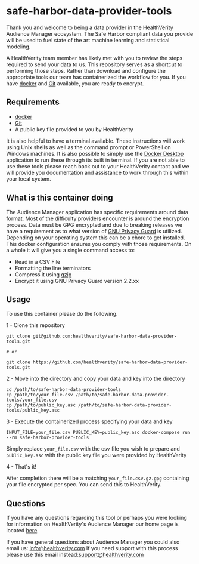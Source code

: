 # safe-harbor-data-provider-tools

Thank you and welcome to being a data provider in the HealthVerity Audience Manager ecosystem. The Safe Harbor compliant data you provide will be used to fuel state of the art machine learning and statistical modeling.

A HealthVerity team member has likely met with you to review the steps required to send your data to us. This repository serves as a shortcut to performing those steps. Rather than download and configure the appropriate tools our team has containerized the workflow for you. If you have [docker](https://www.docker.com/) and [Git](https://git-scm.com/) available, you are ready to encrypt.

## Requirements

- [docker](https://www.docker.com/) 
- [Git](https://git-scm.com/) 
- A public key file provided to you by HealthVerity

It is also helpful to have a terminal available. These instructions will work using Unix shells as well as the command prompt or PowerShell on Windows machines. It is also possible to simply use the [Docker Desktop](https://www.docker.com/products/docker-desktop/) application to run these through its built in terminal. If you are not able to use these tools please reach back out to your HealthVerity contact and we will provide you documentation and assistance to work through this within your local system.

## What is this container doing

The Audience Manager application has specific requirements around data format. Most of the difficulty providers encounter is around the encryption process. Data must be GPG encrypted and due to breaking releases we have a requirement as to what version of [GNU Privacy Guard](https://gnupg.org/) is utilized. Depending on your operating system this can be a chore to get installed. This docker configuration ensures you comply with those requirements. On a whole it will give you a single command access to:

- Read in a CSV File
- Formatting the line terminators
- Compress it using [gzip](https://www.gzip.org/) 
- Encrypt it using GNU Privacy Guard version 2.2.xx

## Usage

To use this container please do the following.

1 - Clone this repository

``` shell
git clone git@github.com:healthverity/safe-harbor-data-provider-tools.git

# or 

git clone https://github.com/healthverity/safe-harbor-data-provider-tools.git
```

2 - Move into the directory and copy your data and key into the directory

``` shell
cd /path/to/safe-harbor-data-provider-tools
cp /path/to/your_file.csv /path/to/safe-harbor-data-provider-tools/your_file.csv
cp /path/to/public_key.asc /path/to/safe-harbor-data-provider-tools/public_key.asc
```

3 - Execute the containerized process specifying your data and key

```shell
INPUT_FILE=your_file.csv PUBLIC_KEY=public_key.asc docker-compose run --rm safe-harbor-provider-tools
```

Simply replace `your_file.csv` with the csv file you wish to prepare and `public_key.asc` with the public key file you were provided by HealthVerity

4 - That's it!

After completion there will be a matching `your_file.csv.gz.gpg` containing your file encrypted per spec. You can send this to HealthVerity.

## Questions

If you have any questions regarding this tool or perhaps you were looking for information on HealthVerity's Audience Manager our home page is located [here](https://healthverity.com/audience-manager/).

If you have general questions about Audience Manager you could also email us: [info@healthverity.com](info@healthverity.com)
If you need support with this process please use this email instead:[support@healthverity.com](support@healthverity.com) 
